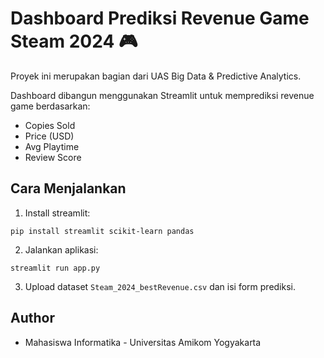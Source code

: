 
# Dashboard Prediksi Revenue Game Steam 2024 🎮

Proyek ini merupakan bagian dari UAS Big Data & Predictive Analytics.

Dashboard dibangun menggunakan Streamlit untuk memprediksi revenue game berdasarkan:
- Copies Sold
- Price (USD)
- Avg Playtime
- Review Score

## Cara Menjalankan

1. Install streamlit:
```
pip install streamlit scikit-learn pandas
```

2. Jalankan aplikasi:
```
streamlit run app.py
```

3. Upload dataset `Steam_2024_bestRevenue.csv` dan isi form prediksi.

## Author
- Mahasiswa Informatika - Universitas Amikom Yogyakarta
